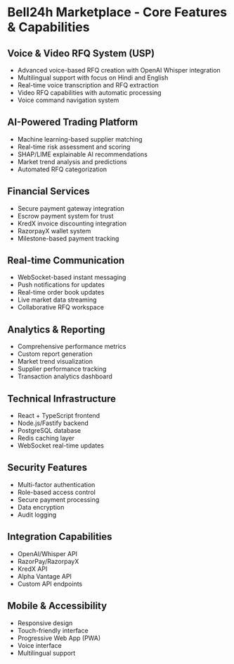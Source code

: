 # Bell24h Marketplace - Core Features & Capabilities

## Voice & Video RFQ System (USP)
- Advanced voice-based RFQ creation with OpenAI Whisper integration
- Multilingual support with focus on Hindi and English
- Real-time voice transcription and RFQ extraction
- Video RFQ capabilities with automatic processing
- Voice command navigation system

## AI-Powered Trading Platform
- Machine learning-based supplier matching
- Real-time risk assessment and scoring
- SHAP/LIME explainable AI recommendations
- Market trend analysis and predictions
- Automated RFQ categorization

## Financial Services
- Secure payment gateway integration
- Escrow payment system for trust
- KredX invoice discounting integration
- RazorpayX wallet system
- Milestone-based payment tracking

## Real-time Communication
- WebSocket-based instant messaging
- Push notifications for updates
- Real-time order book updates
- Live market data streaming
- Collaborative RFQ workspace

## Analytics & Reporting
- Comprehensive performance metrics
- Custom report generation
- Market trend visualization
- Supplier performance tracking
- Transaction analytics dashboard

## Technical Infrastructure
- React + TypeScript frontend
- Node.js/Fastify backend
- PostgreSQL database
- Redis caching layer
- WebSocket real-time updates

## Security Features
- Multi-factor authentication
- Role-based access control
- Secure payment processing
- Data encryption
- Audit logging

## Integration Capabilities
- OpenAI/Whisper API
- RazorPay/RazorpayX
- KredX API
- Alpha Vantage API
- Custom API endpoints

## Mobile & Accessibility
- Responsive design
- Touch-friendly interface
- Progressive Web App (PWA)
- Voice interface
- Multilingual support